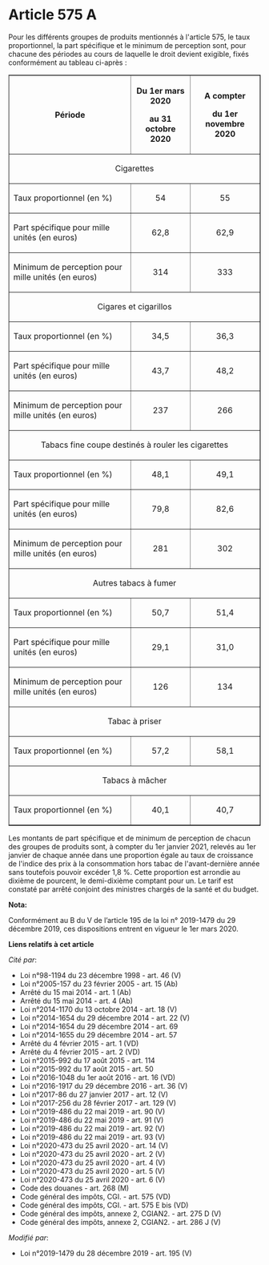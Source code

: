 # Article 575 A

Pour les différents groupes de produits mentionnés à l'article 575, le taux proportionnel, la part spécifique et le minimum
de perception sont, pour chacune des périodes au cours de laquelle le droit devient exigible, fixés conformément au tableau
ci-après :

<table border="1">
  <tbody>
    <tr>
      <th>Période</th>
      <th>

Du 1er mars 2020

au 31 octobre 2020</th>
      <th>

A compter

du 1er novembre 2020</th>
    </tr>
    <tr>
      <td align="center" colspan="3">

Cigarettes</td>
    </tr>
    <tr>
      <td align="left">

Taux proportionnel (en %)</td>
      <td align="center">

54</td>
      <td align="center">

55</td>
    </tr>
    <tr>
      <td align="left">

Part spécifique pour mille unités (en euros)</td>
      <td align="center">

62,8</td>
      <td align="center">

62,9</td>
    </tr>
    <tr>
      <td align="left">

Minimum de perception pour mille unités (en euros)</td>
      <td align="center">

314</td>
      <td align="center">

333</td>
    </tr>
    <tr>
      <td align="center" colspan="3">

Cigares et cigarillos</td>
    </tr>
    <tr>
      <td align="left">

Taux proportionnel (en %)</td>
      <td align="center">

34,5</td>
      <td align="center">

36,3</td>
    </tr>
    <tr>
      <td align="left">

Part spécifique pour mille unités (en euros)</td>
      <td align="center">

43,7</td>
      <td align="center">

48,2</td>
    </tr>
    <tr>
      <td align="left">

Minimum de perception pour mille unités (en euros)</td>
      <td align="center">

237</td>
      <td align="center">

266</td>
    </tr>
    <tr>
      <td align="center" colspan="3">

Tabacs fine coupe destinés à rouler les cigarettes</td>
    </tr>
    <tr>
      <td align="left">

Taux proportionnel (en %)</td>
      <td align="center">

48,1</td>
      <td align="center">

49,1</td>
    </tr>
    <tr>
      <td align="left">

Part spécifique pour mille unités (en euros)</td>
      <td align="center">

79,8</td>
      <td align="center">

82,6</td>
    </tr>
    <tr>
      <td align="left">

Minimum de perception pour mille unités (en euros)</td>
      <td align="center">

281</td>
      <td align="center">

302</td>
    </tr>
    <tr>
      <td align="center" colspan="3">

Autres tabacs à fumer</td>
    </tr>
    <tr>
      <td align="left">

Taux proportionnel (en %)</td>
      <td align="center">

50,7</td>
      <td align="center">

51,4</td>
    </tr>
    <tr>
      <td align="left">

Part spécifique pour mille unités (en euros)</td>
      <td align="center">

29,1</td>
      <td align="center">

31,0</td>
    </tr>
    <tr>
      <td align="left">

Minimum de perception pour mille unités (en euros)</td>
      <td align="center">

126</td>
      <td align="center">

134</td>
    </tr>
    <tr>
      <td align="center" colspan="3">

Tabac à priser</td>
    </tr>
    <tr>
      <td align="left">

Taux proportionnel (en %)</td>
      <td align="center">

57,2</td>
      <td align="center">

58,1</td>
    </tr>
    <tr>
      <td align="center" colspan="3">

Tabacs à mâcher</td>
    </tr>
    <tr>
      <td align="left">

Taux proportionnel (en %)</td>
      <td align="center">

40,1</td>
      <td align="center">

40,7</td>
    </tr>
  </tbody>
</table>

Les montants de part spécifique et de minimum de perception de chacun des groupes de produits sont, à compter du 1er janvier
2021, relevés au 1er janvier de chaque année dans une proportion égale au taux de croissance de l'indice des prix à la
consommation hors tabac de l'avant-dernière année sans toutefois pouvoir excéder 1,8 %. Cette proportion est arrondie au
dixième de pourcent, le demi-dixième comptant pour un. Le tarif est constaté par arrêté conjoint des ministres chargés de la
santé et du budget.

**Nota:**

Conformément au B du V de l’article 195 de la loi n° 2019-1479 du 29 décembre 2019, ces dispositions entrent en vigueur le
1er mars 2020.

**Liens relatifs à cet article**

_Cité par_:

  - Loi n°98-1194 du 23 décembre 1998 - art. 46 (V)
  - Loi n°2005-157 du 23 février 2005 - art. 15 (Ab)
  - Arrêté du 15 mai 2014 - art. 1 (Ab)
  - Arrêté du 15 mai 2014 - art. 4 (Ab)
  - Loi n°2014-1170 du 13 octobre 2014 - art. 18 (V)
  - Loi n°2014-1654 du 29 décembre 2014 - art. 22 (V)
  - Loi n°2014-1654 du 29 décembre 2014 - art. 69
  - Loi n°2014-1655 du 29 décembre 2014 - art. 57
  - Arrêté du 4 février 2015 - art. 1 (VD)
  - Arrêté du 4 février 2015 - art. 2 (VD)
  - Loi n°2015-992 du 17 août 2015 - art. 114
  - Loi n°2015-992 du 17 août 2015 - art. 50
  - Loi n°2016-1048 du 1er août 2016 - art. 16 (VD)
  - Loi n°2016-1917 du 29 décembre 2016 - art. 36 (V)
  - Loi n°2017-86 du 27 janvier 2017 - art. 12 (V)
  - Loi n°2017-256 du 28 février 2017 - art. 129 (V)
  - Loi n°2019-486 du 22 mai 2019 - art. 90 (V)
  - Loi n°2019-486 du 22 mai 2019 - art. 91 (V)
  - Loi n°2019-486 du 22 mai 2019 - art. 92 (V)
  - Loi n°2019-486 du 22 mai 2019 - art. 93 (V)
  - Loi n°2020-473 du 25 avril 2020 - art. 14 (V)
  - Loi n°2020-473 du 25 avril 2020 - art. 2 (V)
  - Loi n°2020-473 du 25 avril 2020 - art. 4 (V)
  - Loi n°2020-473 du 25 avril 2020 - art. 5 (V)
  - Loi n°2020-473 du 25 avril 2020 - art. 6 (V)
  - Code des douanes - art. 268 (M)
  - Code général des impôts, CGI. - art. 575 (VD)
  - Code général des impôts, CGI. - art. 575 E bis (VD)
  - Code général des impôts, annexe 2, CGIAN2. - art. 275 D (V)
  - Code général des impôts, annexe 2, CGIAN2. - art. 286 J (V)

_Modifié par_:

  - Loi n°2019-1479 du 28 décembre 2019 - art. 195 (V)

